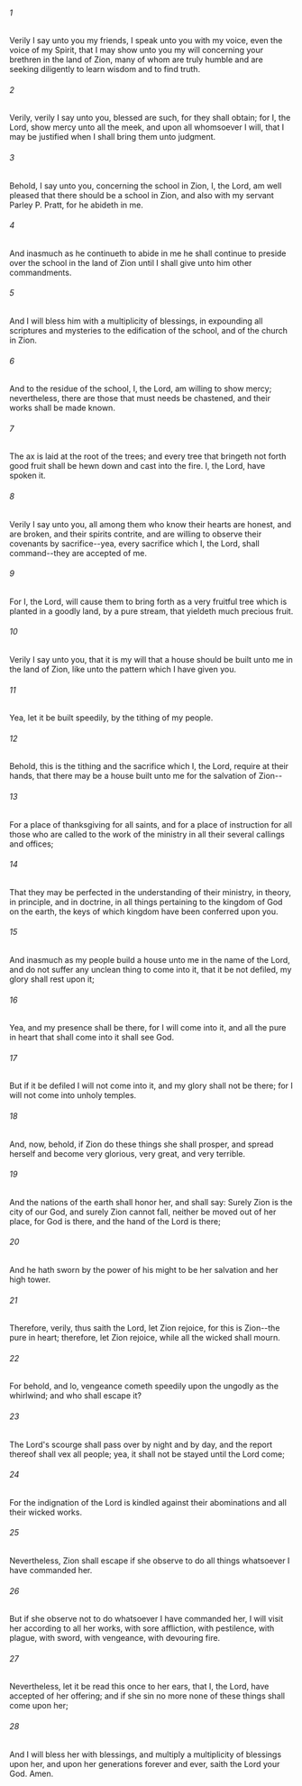 ###### 1
Verily I say unto you my friends, I speak unto you with my voice, even the voice of my Spirit, that I may show unto you my will concerning your brethren in the land of Zion, many of whom are truly humble and are seeking diligently to learn wisdom and to find truth.

###### 2
Verily, verily I say unto you, blessed are such, for they shall obtain; for I, the Lord, show mercy unto all the meek, and upon all whomsoever I will, that I may be justified when I shall bring them unto judgment.

###### 3
Behold, I say unto you, concerning the school in Zion, I, the Lord, am well pleased that there should be a school in Zion, and also with my servant Parley P. Pratt, for he abideth in me.

###### 4
And inasmuch as he continueth to abide in me he shall continue to preside over the school in the land of Zion until I shall give unto him other commandments.

###### 5
And I will bless him with a multiplicity of blessings, in expounding all scriptures and mysteries to the edification of the school, and of the church in Zion.

###### 6
And to the residue of the school, I, the Lord, am willing to show mercy; nevertheless, there are those that must needs be chastened, and their works shall be made known.

###### 7
The ax is laid at the root of the trees; and every tree that bringeth not forth good fruit shall be hewn down and cast into the fire. I, the Lord, have spoken it.

###### 8
Verily I say unto you, all among them who know their hearts are honest, and are broken, and their spirits contrite, and are willing to observe their covenants by sacrifice--yea, every sacrifice which I, the Lord, shall command--they are accepted of me.

###### 9
For I, the Lord, will cause them to bring forth as a very fruitful tree which is planted in a goodly land, by a pure stream, that yieldeth much precious fruit.

###### 10
Verily I say unto you, that it is my will that a house should be built unto me in the land of Zion, like unto the pattern which I have given you.

###### 11
Yea, let it be built speedily, by the tithing of my people.

###### 12
Behold, this is the tithing and the sacrifice which I, the Lord, require at their hands, that there may be a house built unto me for the salvation of Zion--

###### 13
For a place of thanksgiving for all saints, and for a place of instruction for all those who are called to the work of the ministry in all their several callings and offices;

###### 14
That they may be perfected in the understanding of their ministry, in theory, in principle, and in doctrine, in all things pertaining to the kingdom of God on the earth, the keys of which kingdom have been conferred upon you.

###### 15
And inasmuch as my people build a house unto me in the name of the Lord, and do not suffer any unclean thing to come into it, that it be not defiled, my glory shall rest upon it;

###### 16
Yea, and my presence shall be there, for I will come into it, and all the pure in heart that shall come into it shall see God.

###### 17
But if it be defiled I will not come into it, and my glory shall not be there; for I will not come into unholy temples.

###### 18
And, now, behold, if Zion do these things she shall prosper, and spread herself and become very glorious, very great, and very terrible.

###### 19
And the nations of the earth shall honor her, and shall say: Surely Zion is the city of our God, and surely Zion cannot fall, neither be moved out of her place, for God is there, and the hand of the Lord is there;

###### 20
And he hath sworn by the power of his might to be her salvation and her high tower.

###### 21
Therefore, verily, thus saith the Lord, let Zion rejoice, for this is Zion--the pure in heart; therefore, let Zion rejoice, while all the wicked shall mourn.

###### 22
For behold, and lo, vengeance cometh speedily upon the ungodly as the whirlwind; and who shall escape it?

###### 23
The Lord's scourge shall pass over by night and by day, and the report thereof shall vex all people; yea, it shall not be stayed until the Lord come;

###### 24
For the indignation of the Lord is kindled against their abominations and all their wicked works.

###### 25
Nevertheless, Zion shall escape if she observe to do all things whatsoever I have commanded her.

###### 26
But if she observe not to do whatsoever I have commanded her, I will visit her according to all her works, with sore affliction, with pestilence, with plague, with sword, with vengeance, with devouring fire.

###### 27
Nevertheless, let it be read this once to her ears, that I, the Lord, have accepted of her offering; and if she sin no more none of these things shall come upon her;

###### 28
And I will bless her with blessings, and multiply a multiplicity of blessings upon her, and upon her generations forever and ever, saith the Lord your God. Amen.

